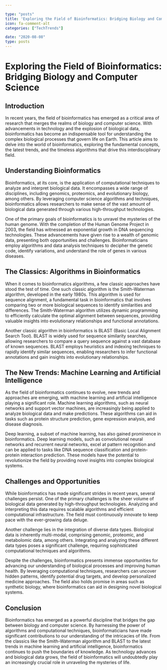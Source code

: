 ```yaml
---

type: "posts"
title: 'Exploring the Field of Bioinformatics: Bridging Biology and Computer Science'
icon: fa-comment-alt
categories: ["TechTrends"]

date: "2020-08-08"
type: posts
---
```





# Exploring the Field of Bioinformatics: Bridging Biology and Computer Science

## Introduction

In recent years, the field of bioinformatics has emerged as a critical area of research that merges the realms of biology and computer science. With advancements in technology and the explosion of biological data, bioinformatics has become an indispensable tool for understanding the complex biological processes that govern life on Earth. This article aims to delve into the world of bioinformatics, exploring the fundamental concepts, the latest trends, and the timeless algorithms that drive this interdisciplinary field.

## Understanding Bioinformatics

Bioinformatics, at its core, is the application of computational techniques to analyze and interpret biological data. It encompasses a wide range of disciplines, including genomics, proteomics, and evolutionary biology, among others. By leveraging computer science algorithms and techniques, bioinformatics allows researchers to make sense of the vast amount of biological data generated through various high-throughput technologies.

One of the primary goals of bioinformatics is to unravel the mysteries of the human genome. With the completion of the Human Genome Project in 2003, the field has witnessed an exponential growth in DNA sequencing technologies. These advancements have given rise to a wealth of genomic data, presenting both opportunities and challenges. Bioinformaticians employ algorithms and data analysis techniques to decipher the genetic code, identify variations, and understand the role of genes in various diseases.

## The Classics: Algorithms in Bioinformatics

When it comes to bioinformatics algorithms, a few classic approaches have stood the test of time. One such classic algorithm is the Smith-Waterman algorithm, developed in the early 1980s. This algorithm is used for sequence alignment, a fundamental task in bioinformatics that involves comparing two or more biological sequences to identify similarities and differences. The Smith-Waterman algorithm utilizes dynamic programming to efficiently calculate the optimal alignment between sequences, providing valuable insights into evolutionary relationships and functional annotations.

Another classic algorithm in bioinformatics is BLAST (Basic Local Alignment Search Tool). BLAST is widely used for sequence similarity searches, allowing researchers to compare a query sequence against a vast database of known sequences. BLAST employs heuristics and indexing techniques to rapidly identify similar sequences, enabling researchers to infer functional annotations and gain insights into evolutionary relationships.

## The New Trends: Machine Learning and Artificial Intelligence

As the field of bioinformatics continues to evolve, new trends and approaches are emerging, with machine learning and artificial intelligence playing a significant role. Machine learning algorithms, such as neural networks and support vector machines, are increasingly being applied to analyze biological data and make predictions. These algorithms can aid in tasks such as protein structure prediction, gene expression analysis, and disease diagnosis.

Deep learning, a subset of machine learning, has also gained prominence in bioinformatics. Deep learning models, such as convolutional neural networks and recurrent neural networks, excel at pattern recognition and can be applied to tasks like DNA sequence classification and protein-protein interaction prediction. These models have the potential to revolutionize the field by providing novel insights into complex biological systems.

## Challenges and Opportunities

While bioinformatics has made significant strides in recent years, several challenges persist. One of the primary challenges is the sheer volume of biological data generated by high-throughput technologies. Analyzing and interpreting this data requires scalable algorithms and efficient computational infrastructure. The field must continuously innovate to keep pace with the ever-growing data deluge.

Another challenge lies in the integration of diverse data types. Biological data is inherently multi-modal, comprising genomic, proteomic, and metabolomic data, among others. Integrating and analyzing these different data types poses a significant challenge, requiring sophisticated computational techniques and algorithms.

Despite the challenges, bioinformatics presents immense opportunities for advancing our understanding of biological processes and improving human health. By leveraging computational techniques, researchers can uncover hidden patterns, identify potential drug targets, and develop personalized medicine approaches. The field also holds promise in areas such as synthetic biology, where bioinformatics can aid in designing novel biological systems.

## Conclusion

Bioinformatics has emerged as a powerful discipline that bridges the gap between biology and computer science. By harnessing the power of algorithms and computational techniques, bioinformaticians have made significant contributions to our understanding of the intricacies of life. From the classics like the Smith-Waterman algorithm and BLAST to the latest trends in machine learning and artificial intelligence, bioinformatics continues to push the boundaries of knowledge. As technology advances and biological data grows, the field of bioinformatics will undoubtedly play an increasingly crucial role in unraveling the mysteries of life.